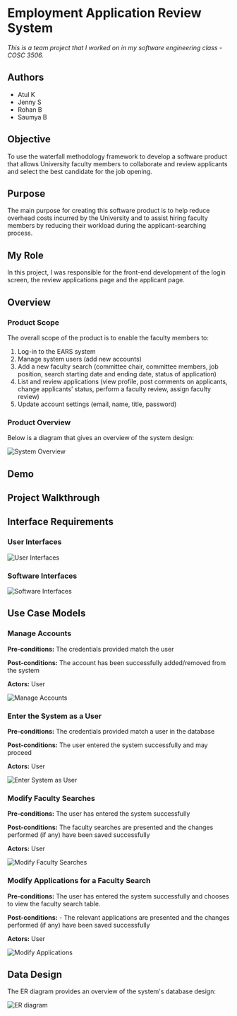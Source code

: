 # Employment Application Review System 

*This is a team project that I worked on in my software engineering
class - COSC 3506.* 

## Authors

- Atul K 
- Jenny S
- Rohan B
- Saumya B

## Objective

To use the waterfall methodology framework to develop a software 
product that allows University faculty members to collaborate and review applicants
and select the best candidate for the job opening.

## Purpose

The main purpose for creating this software product is to help reduce
overhead costs incurred by the University and to assist hiring 
faculty members by reducing their workload during the applicant-searching 
process. 

## My Role

In this project, I was responsible for the front-end development
of the login screen, the review applications page and the applicant
page. 

## Overview

### Product Scope 

The overall scope of the product is to enable the faculty members to:
1. Log-in to the EARS system
2. Manage system users (add new accounts)
3. Add a new faculty search (committee chair, committee members,
 job position, search starting date and ending date, 
 status of application)
4. List and review applications (view profile, 
post comments on applicants, change applicants’ status, 
perform a faculty review, assign faculty review)
5. Update account settings (email, name, title, password)


### Product Overview 

Below is a diagram that gives an overview of the system design:

![System Overview](https://user-images.githubusercontent.com/121978043/211221435-7fb7b61e-2521-4409-a39c-f7983aec8775.PNG)

## Demo

## Project Walkthrough

## Interface Requirements

### User Interfaces

![User Interfaces](https://user-images.githubusercontent.com/121978043/211222182-5ffb3f46-b303-48d5-9b20-901ece9d0d3e.PNG)

### Software Interfaces

![Software Interfaces](https://user-images.githubusercontent.com/121978043/211222209-96e683c4-c609-43e5-9f59-835f422434e3.PNG)

## Use Case Models

### Manage Accounts

**Pre-conditions:**  The credentials provided match the user

**Post-conditions:** The account has been successfully added/removed from the system

**Actors:** User

![Manage Accounts](https://user-images.githubusercontent.com/121978043/211222850-32650ca6-73b7-486b-b31f-6fabe9c18cde.PNG)


### Enter the System as a User

**Pre-conditions:** The credentials provided match a user in the database

**Post-conditions:** The user entered the system successfully and may proceed

**Actors:** User

![Enter System as User](https://user-images.githubusercontent.com/121978043/211222860-558ebb6a-badc-4f91-86b3-762c96d66b26.PNG)

### Modify Faculty Searches

**Pre-conditions:** The user has entered the system successfully

**Post-conditions:** The faculty searches are presented and the changes performed (if any) have been saved successfully

**Actors:** User

![Modify Faculty Searches](https://user-images.githubusercontent.com/121978043/211222875-3486aaba-d398-4c64-b515-e7ce16a1ca70.PNG)

### Modify Applications for a Faculty Search

**Pre-conditions:** The user has entered the system successfully and chooses to view the faculty search table.

**Post-conditions:** - The relevant applications are presented and the changes performed (if any) have been saved successfully

**Actors:** User

![Modify Applications](https://user-images.githubusercontent.com/121978043/211222884-9231e1b5-c7c3-42d9-b4b4-508e49d2977d.PNG)

## Data Design

The ER diagram provides an overview of the system's database design:

![ER diagram](https://user-images.githubusercontent.com/121978043/211225326-03843876-3985-4664-94a8-c48eba60307a.PNG)










